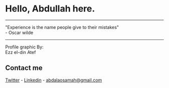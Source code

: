 
# <b>Hello, Abdullah here.</b> <br>
<hr>
"Experience is the name people give to their mistakes"<br>                                                    - Oscar wilde<br>
<hr>
Profile graphic By:
<br>Ezz el-din Atef 
<br>

## Contact me

[Twitter](https://twitter.com/Abdallah__Osama) - 
[Linkedin](https://www.linkedin.com/in/abdullah-osamah/) - 
abdalaosamah@gmail.com
